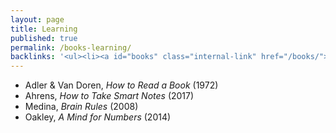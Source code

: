 ```yaml
---
layout: page
title: Learning
published: true
permalink: /books-learning/
backlinks: '<ul><li><a id="books" class="internal-link" href="/books/">Books</a></li></ul>'
---
```


* Adler & Van Doren, _How to Read a Book_ (1972) 
* Ahrens, _How to Take Smart Notes_ (2017) 
* Medina, _Brain Rules_ (2008) 
* Oakley, _A Mind for Numbers_ (2014) 
